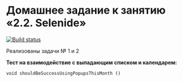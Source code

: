 # Домашнее задание к занятию «2.2. Selenide»

[![Build status](https://ci.appveyor.com/api/projects/status/sws1845capacje7e?svg=true)](https://ci.appveyor.com/project/falkona/aqa-22)

Реализованы задачи № 1 и 2

**Тест на взаимодействие с выпадающим списком и календарем:**
```$xslt
void shouldBeSuccessUsingPopupsThisMonth ()
```
